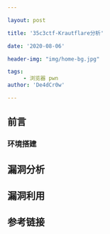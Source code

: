 ```yaml
---

layout: post

title: '35c3ctf-Krautflare分析'

date: '2020-08-06'

header-img: "img/home-bg.jpg"

tags:
     - 浏览器 pwn  
author: 'De4dCr0w'

---
```


<!-- more -->

## 前言

### 环境搭建







## 漏洞分析

## 漏洞利用

## 参考链接
